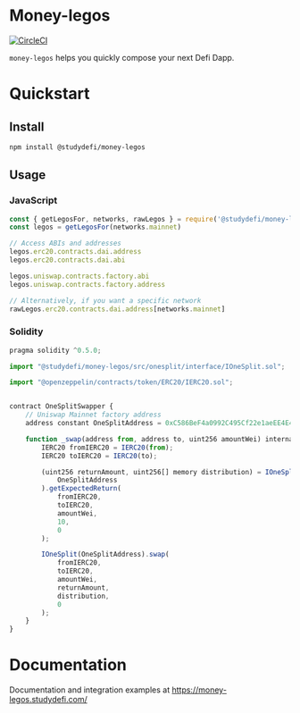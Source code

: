 # Money-legos
[![CircleCI](https://circleci.com/gh/studydefi/money-legos.svg?style=svg)](https://circleci.com/gh/studydefi/money-legos)

`money-legos` helps you quickly compose your next Defi Dapp.

# Quickstart

## Install
```bash
npm install @studydefi/money-legos
```

## Usage

### JavaScript
```javascript
const { getLegosFor, networks, rawLegos } = require('@studydefi/money-legos')
const legos = getLegosFor(networks.mainnet)

// Access ABIs and addresses
legos.erc20.contracts.dai.address
legos.erc20.contracts.dai.abi

legos.uniswap.contracts.factory.abi
legos.uniswap.contracts.factory.address

// Alternatively, if you want a specific network
rawLegos.erc20.contracts.dai.address[networks.mainnet]
```

### Solidity
```javascript
pragma solidity ^0.5.0;

import "@studydefi/money-legos/src/onesplit/interface/IOneSplit.sol";

import "@openzeppelin/contracts/token/ERC20/IERC20.sol";


contract OneSplitSwapper {
    // Uniswap Mainnet factory address
    address constant OneSplitAddress = 0xC586BeF4a0992C495Cf22e1aeEE4E446CECDee0E;

    function _swap(address from, address to, uint256 amountWei) internal {
        IERC20 fromIERC20 = IERC20(from);
        IERC20 toIERC20 = IERC20(to);

        (uint256 returnAmount, uint256[] memory distribution) = IOneSplit(
            OneSplitAddress
        ).getExpectedReturn(
            fromIERC20,
            toIERC20,
            amountWei,
            10,
            0
        );

        IOneSplit(OneSplitAddress).swap(
            fromIERC20,
            toIERC20,
            amountWei,
            returnAmount,
            distribution,
            0
        );
    }
}
```

# Documentation
Documentation and integration examples at https://money-legos.studydefi.com/